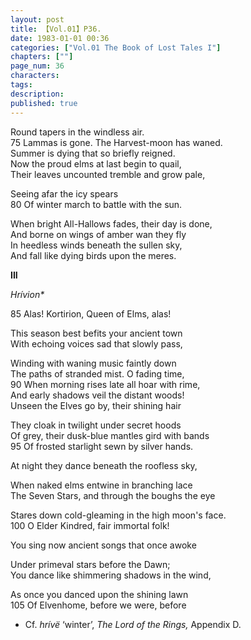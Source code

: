 ```yaml
---
layout: post
title: 【Vol.01】P36.
date: 1983-01-01 00:36
categories: ["Vol.01 The Book of Lost Tales I"]
chapters: [""]
page_num: 36
characters: 
tags: 
description: 
published: true
---
```


<p style="text-indent: 0;">
Round tapers in the windless air.<BR>75     Lammas is gone. The Harvest-moon has waned.<BR>Summer is dying that so briefly reigned.<BR>Now the proud elms at last begin to quail,<BR>Their leaves uncounted tremble and grow pale,
</p>

Seeing afar the icy spears<BR>80     Of winter march to battle with the sun.

When bright All-Hallows fades, their day is done,<BR>And borne on wings of amber wan they fly<BR>In heedless winds beneath the sullen sky,<BR>And fall like dying birds upon the meres.

<B>III</B>

<I>Hrívion*</I>

85      Alas! Kortirion, Queen of Elms, alas!

This season best befits your ancient town<BR>With echoing voices sad that slowly pass,

Winding with waning music faintly down<BR>The paths of stranded mist. O fading time,<BR>90     When morning rises late all hoar with rime,<BR>And early shadows veil the distant woods!<BR>Unseen the Elves go by, their shining hair

They cloak in twilight under secret hoods<BR>Of grey, their dusk-blue mantles gird with bands<BR>95      Of frosted starlight sewn by silver hands.

At night they dance beneath the roofless sky,

When naked elms entwine in branching lace<BR>The Seven Stars, and through the boughs the eye

Stares down cold-gleaming in the high moon's face.<BR>100     O Elder Kindred, fair immortal folk!

You sing now ancient songs that once awoke

Under primeval stars before the Dawn;<BR>You dance like shimmering shadows in the wind,

As once you danced upon the shining lawn<BR>105     Of Elvenhome, before we were, before

* Cf. <I>hrívë </I>‘winter’, <I>The Lord of the Rings, </I>Appendix D.

